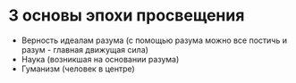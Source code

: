 # 3 основы эпохи просвещения
- Верность идеалам разума (с помощью разума можно все постичь и разум - главная движущая сила)
- Наука (возникшая на основании разума)
- Гуманизм (человек в центре)
